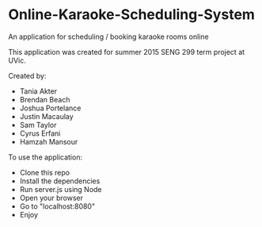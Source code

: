 # Online-Karaoke-Scheduling-System
An application for scheduling / booking karaoke rooms online

This application was created for summer 2015 SENG 299 term project at UVic.

Created by:
* Tania Akter
* Brendan Beach
* Joshua Portelance
* Justin Macaulay
* Sam Taylor
* Cyrus Erfani
* Hamzah Mansour

To use the application:
* Clone this repo
* Install the dependencies
* Run server.js using Node
* Open your browser
* Go to "localhost:8080"
* Enjoy
